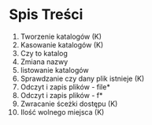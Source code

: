 # Spis Treści

1. Tworzenie katalogów (K)
2. Kasowanie katalogów (K)
3. Czy to katalog 
4. Zmiana nazwy
5. listowanie katalogów 
6. Sprawdzanie czy dany plik istnieje (K)
7. Odczyt i zapis plików - file*
8. Odczyt i zapis plików - f*
9. Zwracanie śceżki dostępu (K)
10. Ilość wolnego miejsca (K)
